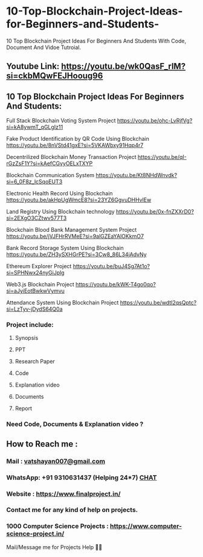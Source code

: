 # 10-Top-Blockchain-Project-Ideas-for-Beginners-and-Students-
10 Top Blockchain Project Ideas For Beginners And Students With Code, Document And Vidoe Tutroial.

## Youtube Link: https://youtu.be/wk0QasF_rlM?si=ckbMQwFEJHooug96

## 10 Top Blockchain Project Ideas For Beginners And Students:

Full Stack Blockchain Voting System Project	https://youtu.be/ohc-LvRjfVg?si=kA8ywmT_qGLgIz11

Fake Product Identification by QR Code Using Blockchain	https://youtu.be/8nVStd41gxE?si=5VKAWbxy91Hqp4r7

Decentrilized Blockchain Money Transaction Project 	https://youtu.be/qI-rGzZsF1Y?si=kAefCGvyOELxTXYP

Blockchain Communication System	https://youtu.be/Kt8NHdWnvdk?si=6_0F8z_lcSqoEUT3

Electronic Health Record Using Blockchain	https://youtu.be/akHpUgWmcE8?si=23YZ6GgvuDHHvlEw

Land Registry Using Blockchain technology	https://youtu.be/0x-fnZXXrD0?si=2EXgO3CZtwv577T3

Blockchain Blood Bank Management System Project	https://youtu.be/jVJFHrRVMeE?si=9alGZEaYAlOKkmO7

Bank Record Storage System Using Blockchain	https://youtu.be/ZH3ySXHGrPE?si=3Cw8_86L34jAdvNy

Ethereum Explorer Project	https://youtu.be/buJ4Sg7At1o?si=SPHNwx24nyGiJplg

Web3.js Blockchain Project	https://youtu.be/kWK-T4go0qo?si=aJyiEotBwkwVymvu

Attendance System Using Blockchain Project	https://youtu.be/wdtI2qsQptc?si=LzTyv-jDydS64Q0a

### Project include: 

1. Synopsis

2. PPT

3. Research Paper


4. Code

5. Explanation video

6. Documents

7. Report


### Need Code, Documents & Explanation video ? 

## How to Reach me :

### Mail : vatshayan007@gmail.com 

### WhatsApp: +91 9310631437 (Helping 24*7) **[CHAT](https://wa.me/message/CHWN2AHCPMAZK1)** 

### Website : https://www.finalproject.in/

### Contact me for any kind of help on projects.
### 1000 Computer Science Projects : https://www.computer-science-project.in/


Mail/Message me for Projects Help 🙏🏻
